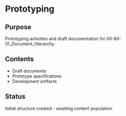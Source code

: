 # Prototyping

## Purpose
Prototyping activities and draft documentation for 00-80-01_Document_Hierarchy.

## Contents
- Draft documents
- Prototype specifications
- Development artifacts

## Status
Initial structure created - awaiting content population.
